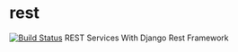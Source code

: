 # rest
[![Build Status](https://travis-ci.org/somepalli/rest.svg?branch=master)](https://travis-ci.org/somepalli/rest)
REST Services With Django Rest Framework
